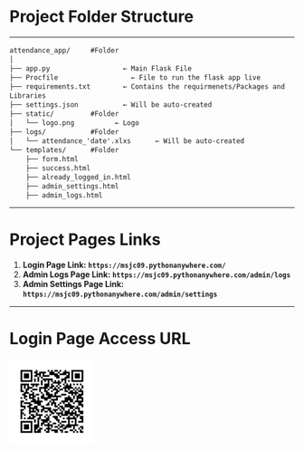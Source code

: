 # Project Folder Structure
---
```
attendance_app/     #Folder
│
├── app.py                  ← Main Flask File
├── Procfile                  ← File to run the flask app live
├── requirements.txt        ← Contains the requirmenets/Packages and Libraries
├── settings.json           ← Will be auto-created
├── static/         #Folder
│   └── logo.png          ← Logo
├── logs/           #Folder
│   └── attendance_'date'.xlxs      ← Will be auto-created
└── templates/      #Folder
    ├── form.html
    ├── success.html
    ├── already_logged_in.html
    ├── admin_settings.html
    ├── admin_logs.html
```
---
# Project Pages Links

 1. **Login Page Link: ```https://msjc09.pythonanywhere.com/```**
 2. **Admin Logs Page Link: ```https://msjc09.pythonanywhere.com/admin/logs```**
 3. **Admin Settings Page Link: ```https://msjc09.pythonanywhere.com/admin/settings```**
<hr>

# Login Page Access URL

<img src="/Project-Details/Login Scan.png" width="150px" height="150px"></img>
